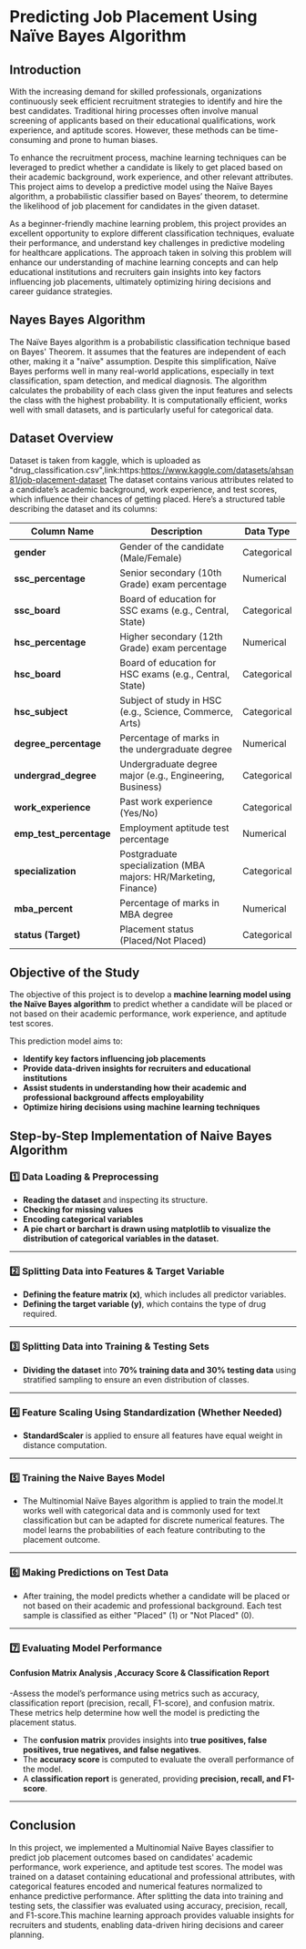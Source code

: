 # Predicting Job Placement Using Naïve Bayes Algorithm
## Introduction
With the increasing demand for skilled professionals, organizations continuously seek efficient recruitment strategies to identify and hire the best candidates. Traditional hiring processes often involve manual screening of applicants based on their educational qualifications, work experience, and aptitude scores. However, these methods can be time-consuming and prone to human biases.

To enhance the recruitment process, machine learning techniques can be leveraged to predict whether a candidate is likely to get placed based on their academic background, work experience, and other relevant attributes. This project aims to develop a predictive model using the Naïve Bayes algorithm, a probabilistic classifier based on Bayes’ theorem, to determine the likelihood of job placement for candidates in the given dataset.

As a beginner-friendly machine learning problem, this project provides an excellent opportunity to explore different classification techniques, evaluate their performance, and understand key challenges in predictive modeling for healthcare applications. The approach taken in solving this problem will enhance our understanding of machine learning concepts and
can help educational institutions and recruiters gain insights into key factors influencing job placements, ultimately optimizing hiring decisions and career guidance strategies.


## Nayes Bayes Algorithm
The Naïve Bayes algorithm is a probabilistic classification technique based on Bayes' Theorem. It assumes that the features are independent of each other, making it a "naïve" assumption. Despite this simplification, Naïve Bayes performs well in many real-world applications, especially in text classification, spam detection, and medical diagnosis. The algorithm calculates the probability of each class given the input features and selects the class with the highest probability. It is computationally efficient, works well with small datasets, and is particularly useful for categorical data.

## Dataset Overview
Dataset is taken from kaggle, which is uploaded as "drug_classification.csv",link:https:https://www.kaggle.com/datasets/ahsan81/job-placement-dataset
The dataset contains various attributes related to a candidate’s academic background, work experience, and test scores, which influence their chances of getting placed.
Here’s a structured table describing the dataset and its columns:  
  

| **Column Name**         | **Description**                                      | **Data Type** |
|-------------------------|------------------------------------------------------|--------------|
| **gender**              | Gender of the candidate (Male/Female)               | Categorical  |
| **ssc_percentage**      | Senior secondary (10th Grade) exam percentage       | Numerical    |
| **ssc_board**          | Board of education for SSC exams (e.g., Central, State) | Categorical  |
| **hsc_percentage**      | Higher secondary (12th Grade) exam percentage       | Numerical    |
| **hsc_board**          | Board of education for HSC exams (e.g., Central, State) | Categorical  |
| **hsc_subject**         | Subject of study in HSC (e.g., Science, Commerce, Arts) | Categorical  |
| **degree_percentage**   | Percentage of marks in the undergraduate degree     | Numerical    |
| **undergrad_degree**    | Undergraduate degree major (e.g., Engineering, Business) | Categorical  |
| **work_experience**     | Past work experience (Yes/No)                       | Categorical  |
| **emp_test_percentage** | Employment aptitude test percentage                 | Numerical    |
| **specialization**      | Postgraduate specialization (MBA majors: HR/Marketing, Finance) | Categorical  |
| **mba_percent**         | Percentage of marks in MBA degree                   | Numerical    |
| **status (Target)**     | Placement status (Placed/Not Placed)                | Categorical  |


## **Objective of the Study**  

The objective of this project is to develop a **machine learning model using the Naïve Bayes algorithm** to predict whether a candidate will be placed or not based on their academic performance, work experience, and aptitude test scores.  

This prediction model aims to:  
- **Identify key factors influencing job placements**  
- **Provide data-driven insights for recruiters and educational institutions**  
- **Assist students in understanding how their academic and professional background affects employability**  
- **Optimize hiring decisions using machine learning techniques**  


##  **Step-by-Step Implementation of Naive Bayes Algorithm**

### **1️⃣ Data Loading & Preprocessing**  
- **Reading the dataset** and inspecting its structure.  
- **Checking for missing values**   
- **Encoding categorical variables**
- **A pie chart or barchart is drawn using matplotlib to visualize the distribution of categorical variables in the dataset.**

---

### **2️⃣ Splitting Data into Features & Target Variable**  
- **Defining the feature matrix (x)**, which includes all predictor variables.  
- **Defining the target variable (y)**, which contains the type of drug required.

---

### **3️⃣ Splitting Data into Training & Testing Sets**  
- **Dividing the dataset** into **70% training data and 30% testing data** using stratified sampling to ensure an even distribution of classes.  

---

### **4️⃣ Feature Scaling Using Standardization (Whether Needed)**    
- **StandardScaler** is applied to ensure all features have equal weight in distance computation.  

---
### **5️⃣ Training the Naive Bayes Model**  
- The Multinomial Naïve Bayes algorithm is applied to train the model.It works well with categorical data and is commonly used for text classification but can be adapted for discrete numerical features.
The model learns the probabilities of each feature contributing to the placement outcome.

---

### **6️⃣ Making Predictions on Test Data**  
- After training, the model predicts whether a candidate will be placed or not based on their academic and professional background.
Each test sample is classified as either "Placed" (1) or "Not Placed" (0).

---

### **7️⃣ Evaluating Model Performance**  

#### **Confusion Matrix Analysis** ,**Accuracy Score & Classification Report**  
-Assess the model’s performance using metrics such as accuracy, classification report (precision, recall, F1-score), and confusion matrix. These metrics help determine how well the model is predicting the placement status.

- The **confusion matrix** provides insights into **true positives, false positives, true negatives, and false negatives**.  
- The **accuracy score** is computed to evaluate the overall performance of the model.  
- A **classification report** is generated, providing **precision, recall, and F1-score**.  

---

## **Conclusion**  
                                    
In this project, we implemented a Multinomial Naïve Bayes classifier to predict job placement outcomes based on candidates' academic performance, work experience, and aptitude test scores. The model was trained on a dataset containing educational and professional attributes, with categorical features encoded and numerical features normalized to enhance predictive performance. After splitting the data into training and testing sets, the classifier was evaluated using accuracy, precision, recall, and F1-score.This machine learning approach provides valuable insights for recruiters and students, enabling data-driven hiring decisions and career planning.










